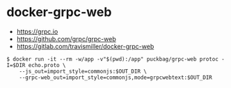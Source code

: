 # docker-grpc-web

- https://grpc.io
- https://github.com/grpc/grpc-web
- https://gitlab.com/travismiller/docker-grpc-web

```console
$ docker run -it --rm -w/app -v"$(pwd):/app" puckbag/grpc-web protoc -I=$DIR echo.proto \
    --js_out=import_style=commonjs:$OUT_DIR \
    --grpc-web_out=import_style=commonjs,mode=grpcwebtext:$OUT_DIR
```
